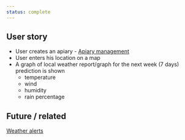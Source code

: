 ```yaml
---
status: complete
---
```


## User story

- User creates an apiary - [Apiary management](https://www.notion.so/Apiary-management-7e554ea58e604e588b50646821467d34?pvs=21)
- User enters his location on a map
- A graph of local weather report/graph for the next week (7 days) prediction is shown
    - temperature
    - wind
    - humidity
    - rain percentage

## Future / related

[Weather alerts](https://www.notion.so/Weather-alerts-a930050b479e4b6cacfdae2fed669146?pvs=21)